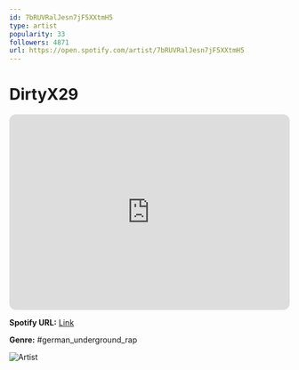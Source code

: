 ```yaml
---
id: 7bRUVRalJesn7jF5XXtmH5
type: artist
popularity: 33
followers: 4871
url: https://open.spotify.com/artist/7bRUVRalJesn7jF5XXtmH5
---
```

# DirtyX29

<iframe style="border-radius:12px" src="https://open.spotify.com/embed/artist/7bRUVRalJesn7jF5XXtmH5" width="100%" height="352" frameBorder="0" allowfullscreen="" allow="autoplay; clipboard-write; encrypted-media; fullscreen; picture-in-picture" loading="lazy"></iframe>

**Spotify URL:** [Link](https://open.spotify.com/artist/7bRUVRalJesn7jF5XXtmH5)

**Genre:**  #german_underground_rap

![Artist](https://i.scdn.co/image/ab6761610000e5eb0894dd29e66912a14b5a49ff)
